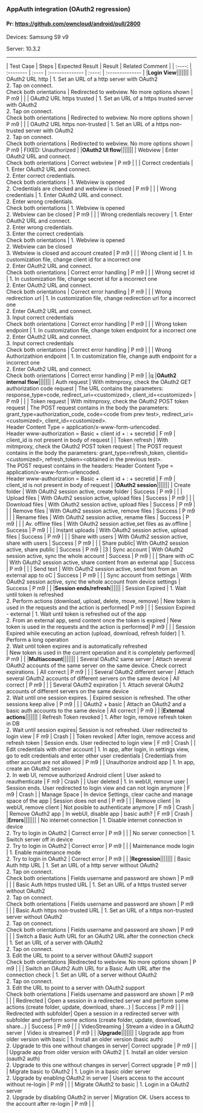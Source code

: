 ###  AppAuth integration (OAuth2 regression) 

#### Pr: https://github.com/owncloud/android/pull/2800 

Devices: Samsung S9 v9

Server: 10.3.2

---

| Test Case | Steps | Expected Result | Result | Related Comment |
| :----: | :-------- | :---- | :-------------- | :----: | :-------------- |
|**Login View**|||||||
| OAuth2 URL http | 1. Set an URL of a http server with OAuth2<br>2. Tap on connect.<br> Check both orientations | Redirected to webview. No more options shown | P m9 |  |
| OAuth2 URL https trusted | 1. Set an URL of a https trusted server with OAuth2<br>2. Tap on connect.<br> Check both orientations | Redirected to webview. No more options shown | P m9 |  |
| OAuth2 URL https non-trusted | 1. Set an URL of a https non-trusted server with OAuth2<br>2. Tap on connect.<br> Check both orientations | Redirected to webview. No more options shown | P m9 | FIXED: Unauthorized |
|**OAuth2 UI flow**|||||||
| Webview | Enter OAuth2 URL and connect.<br> Check both orientations | Correct webview  | P m9 |  |
| Correct credentials | 1. Enter OAuth2 URL and connect.<br>2. Enter correct credentials. <br>Check both orientations | 1. Webview is opened<br> 2. Credentials are checked and webview is closed  | P m9 |  |
| Wrong credentials | 1. Enter OAuth2 URL and connect.<br>2. Enter wrong credentials. <br>Check both orientations | 1. Webview is opened<br> 2. Webview can be closed  | P m9 |  |
| Wrong credentials recovery | 1. Enter OAuth2 URL and connect.<br>2. Enter wrong credentials.<br>3. Enter the correct credentials<br>Check both orientations | 1. Webview is opened<br> 2. Webview can be closed<br>3. Webview is closed and account created | P m9 | |
| Wrong client id | 1. In customization file, change client id for a incorrect one<br>2. Enter OAuth2 URL and connect.<br>Check both orientations | Correct error handling  | P m9 | |
| Wrong secret id | 1. In customization file, change secret id for a incorrect one<br>2. Enter OAuth2 URL and connect.<br>Check both orientations | Correct error handling  | P m9 | |
| Wrong redirection url | 1. In customization file, change redirection url for a incorrect one<br>2. Enter OAuth2 URL and connect.<br>3. Input correct credentials<br>Check both orientations | Correct error handling  | P m9 | |
| Wrong token endpoint | 1. In customization file, change token endpoint for a incorrect one<br>2. Enter OAuth2 URL and connect.<br>3. Input correct credentials<br>Check both orientations | Correct error handling  | P m9 |  |
| Wrong Authorizathion endpoint | 1. In customization file, change auth endpoint for a incorrect one<br>2. Enter OAuth2 URL and connect. <br>Check both orientations | Correct error handling | P m9 | |q
|**OAuth2 internal flow**|||||||
| Auth request | With mitmproxy, check the OAuth2 GET authorization code request | The URL contains the parameters: response_type=code, redirect_uri=\<customized\>, client_id=\<customized\> | P m9 |  |
| Token request | With mitmproxy, check the OAuth2 POST token request | The POST request contains in the body the parameters: grant_type=authorization_code, code=\<code from prev test\>,  redirect_uri=\<customized\>, client_id=\<customized\>.<br> Header Content Type = application/x-www-form-urlencoded.<br> Header www-authorization = Basic + client id + : + secretid | F m9 | client_id is not present in body of request |
| Token refresh | With mitmproxy, check the OAuth2 POST token request | The POST request contains in the body the parameters: grant_type=refresh_token, clientid=\<customized\>,  refresh_token=\<obtained in the previous test\>.<br> The POST request contains in the headers: Header Content Type = application/x-www-form-urlencoded.<br> Header www-authorization = Basic + client id + : + secretid | F m9 | client_id is not present in body of request |
|**OAuth2 session**|||||||
| Create folder | With OAuth2 session active, create folder | Success | P m9 |  |
| Upload files | With OAuth2 session active, upload files | Success | P m9 |  |
| Download files | With OAuth2 session active, upload files | Success | P m9 |  |
| Remove files | With OAuth2 session active, remove files | Success | P m9 |  |
| Rename files | With OAuth2 session active, rename files | Success | P m9 |  |
| Av. offline files | With OAuth2 session active,set files as av.offline | Success | P m9 |  |
| Instant uploads | With OAuth2 session active, upload files | Success | P m9 |  |
| Share with users | With OAuth2 session active, share with users | Success | P m9 |  |
| Share public| With OAuth2 session active, share public | Success | P m9 |  |3
| Sync account | With OAuth2 session active, sync the whole account | Success | P m9 |  |
| Share with oC | With OAuth2 session active, share content from an external app | Success | P m9 |  |
| Send text | With OAuth2 session active, send text from an external app to oC | Success | P m9 |  |
| Sync account from settings | With OAuth2 session active, sync the whole account from device settings | Success | P m9 |  |
|**Session ends/refresh**||||||
| Session Expired | 1. Wait until token is refreshed<br> 2. Perform actions (download, upload, delete, move, remove) | New token is used in the requests and the action is performed| P m9 |  |
| Session Expired - external | 1. Wait until token is refreshed out of the app<br> 2. From an external app, send content once the token is expired | New token is used in the requests and the action is performed| P m9 |  |
| Session Expired while executing an action (upload, download, refresh folder) | 1. Perform a long operation <br> 2. Wait until token expires and is automatically refreshed<br> | New token is used in the current operation and it is completely performed| P m9 |  |
|**Multiaccount**|||||||
| Several OAuth2 same server | Attach several OAuth2 accounts of the same server on the same device. Check correct expirations. | All correct | P m9 |  |
| Several OAuth2 different server | Attach several OAuth2 accounts of different servers on the same device | All correct | P m9 |  |
| Several OAuth2 expiration | 1. Attach several OAuth2 accounts of different servers on the same device<br>2. Wait until one session expires. | Expired session is refreshed. The other sessions keep alive | P m9 |  |
| OAuth2 + basic | Attach an OAuth2 and a basic auth accounts to the same device | All correct | P m9  |  | 
|**External actions**|||||||
| Refresh Token revoked | 1. After login, remove refresh token in DB<br> 2. Wait until session expires| Session is not refreshed. User redirected to login view | F m9 | Crash |
| Token revoked | After login, remove access and refresh token | Session ends. User redirected to login view | F m9 | Crash  |
| Edit credentials with other account | 1. In app, after login, in settings view, go to edit credentials and enter other user credentials | Credentials from other account are not allowed | P m9 |
| Unauthorize android app | 1. In app, create an OAuth2 session<br>2. In web UI, remove authorized Android client  | User asked to reauthenticate | F m9 | Crash |
| User deleted | 1. In webUI, remove user | Session ends. User redirected to login view and can not login anymore | F m9 | Crash |
| Manage Space | In device Settings, clear cache and manage space of the app | Session does not end | P m9 |  |
| Remove client | In webUI, remove client  | Not posible to authenticate anymore | F m9 | Crash |
| Remove OAuth2 app | In webUI, disable app | basic auth? | F m9 | Crash  |
|**Errors**|||||||
| No internet connection | 1. Disable internet connection in device<br>2. Try to login in OAuth2 | Correct error | P m9 |  |
| No server connection | 1. Switch server off in device<br>2. Try to login in OAuth2 | Correct error | P m9 |  |
| Maintenance mode login | 1. Enable maintenance mode<br>2. Try to login in OAuth2 | Correct error | P m9 |  |
|**Regression**|||||||
| Basic Auth http URL | 1. Set an URL of a http server without OAuth2<br>2. Tap on connect.<br>Check both orientations | Fields username and password are shown | P m9 |  |
| Basic Auth https trusted URL | 1. Set an URL of a https trusted server without OAuth2<br>2. Tap on connect.<br>Check both orientations | Fields username and password are shown | P m9 |  |
| Basic Auth https non-trusted URL | 1. Set an URL of a https non-trusted server without OAuth2<br>2. Tap on connect.<br>Check both orientations | Fields username and password are shown | P m9 |  |
| Switch a Basic Auth URL for an OAuth2 URL after the connection check | 1. Set an URL of a server with OAuth2<br>2. Tap on connect.<br>3. Edit the URL to point to a server without OAuth2 support <br>Check both orientations |Redirected to webview. No more options shown | P m9 |  |
| Switch an OAuth2 Auth URL for a Basic Auth URL after the connection check | 1. Set an URL of a server without OAuth2<br>2. Tap on connect.<br>3. Edit the URL to point to a server with OAuth2 support <br>Check both orientations | Fields username and password are shown | P m9  |  |
| Redirected | Open a session in a redirected server and perform some actions (create folder, update, download, share...) | Success | P m9 |  |
| Redirected with subfolder| Open a session in a redirected server with subfolder and perform some actions (create folder, update, download, share...) | Success | P m9 |  |
| VideoStreaming | Stream a video in a OAuth2 server | Video is streamed | P m9 |  |
|**Upgrade**|||||||
| Upgrade app from older version with basic | 1. Install an older version (basic auth)<br>2. Upgrade to this one without changes in server| Correct upgrade | P m9 |  |
| Upgrade app from older version with OAuth2 | 1. Install an older version (oauth2 auth)<br>2. Upgrade to this one without changes in server| Correct upgrade | P m9 |  |
| Migrate basic to OAuth2 | 1. Login in a basic older server<br>2. Upgrade by enabling OAuth2 in server | Users access to the account without re-login | P m9 |  |
| Migrate OAuth2 to basic | 1. Login in a OAuth2 server<br>2. Upgrade by disabling OAuth2 in server | Migration OK. Users access to the account after re-login | P m9 |  |